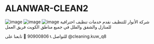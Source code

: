 # ALANWAR-CLEAN2
![image](https://github.com/user-attachments/assets/cf04ae7d-b965-440d-949a-a7d9a06ebcc3)
![image](https://github.com/user-attachments/assets/71d05d69-2e77-407d-ac14-ca2df9b90d4d)
![image](https://github.com/user-attachments/assets/61194da1-c32f-4cbb-8106-9f1273426dcf)
شركة الأنوار للتنظيف
نقدم خدمات تنظيف احترافية للمنازل والشقق والفلل في جميع مناطق الكويت
فريق العمل

للتواصل
📞 90900806
📸 تابعنا على @cleaning.kuw_q8

